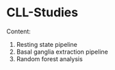 # CLL-Studies

Content: 
1) Resting state pipeline
2) Basal ganglia extraction pipeline
3) Random forest analysis
